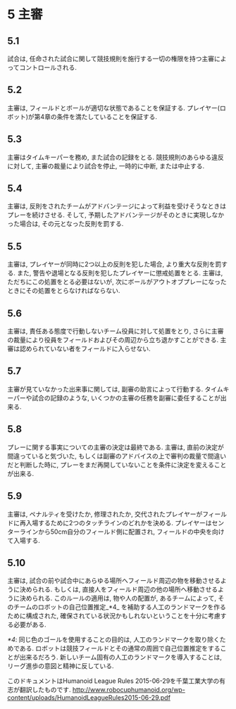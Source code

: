 # 5 主審

## 5.1
試合は, 任命された試合に関して競技規則を施行する一切の権限を持つ主審によってコントロールされる.

## 5.2
主審は, フィールドとボールが適切な状態であることを保証する. プレイヤー(ロボット)が第4章の条件を満たしていることを保証する.

## 5.3
主審はタイムキーパーを務め, また試合の記録をとる. 競技規則のあらゆる違反に対して, 主審の裁量により試合を停止, 一時的に中断, または中止する.

## 5.4
主審は, 反則をされたチームがアドバンテージによって利益を受けそうなときはプレーを続けさせる. そして, 予期したアドバンテージがそのときに実現しなかった場合は, その元となった反則を罰する.

## 5.5
主審は, プレイヤーが同時に2つ以上の反則を犯した場合, より重大な反則を罰する. また, 警告や退場となる反則を犯したプレイヤーに懲戒処置をとる. 主審は, ただちにこの処置をとる必要はないが, 次にボールがアウトオブプレーになったときにその処置をとらなければならない.

## 5.6
主審は, 責任ある態度で行動しないチーム役員に対して処置をとり, さらに主審の裁量により役員をフィールドおよびその周辺から立ち退かすことができる. 主審は認められていない者をフィールドに入らせない.

## 5.7
主審が見ていなかった出来事に関しては, 副審の助言によって行動する. タイムキーパーや試合の記録のような, いくつかの主審の任務を副審に委任することが出来る.

## 5.8
プレーに関する事実についての主審の決定は最終である. 主審は, 直前の決定が間違っていると気づいた, もしくは副審のアドバイスの上で審判の裁量で間違いだと判断した時に, プレーをまだ再開していないことを条件に決定を変えることが出来る.

## 5.9
主審は, ペナルティを受けたか, 修理されたか, 交代されたプレイヤーがフィールドに再入場するために2つのタッチラインのどれかを決める. プレイヤーはセンターラインから50cm自分のフィールド側に配置され, フィールドの中央を向けて入場する.

## 5.10
主審は, 試合の前や試合中にあらゆる場所へフィールド周辺の物を移動させるように決められる.
もしくは, 直接人をフィールド周辺の他の場所へ移動させるように決められる. このルールの適用は, 物や人の配置が, あるチームによって, そのチームのロボットの自己位置推定_*4_ を補助する人工のランドマークを作るために構成された, 確保されている状況かもしれないということを十分に考慮する必要がある.

_*4_: 同じ色のゴールを使用することの目的は, 人工のランドマークを取り除くためである. ロボットは競技フィールドとその通常の周囲で自己位置推定をすることが出来るだろう. 新しいチーム固有の人工のランドマークを導入することは, リーグ進歩の意図と精神に反している.

このドキュメントはHumanoid League Rules 2015-06-29を千葉工業大学の有志が翻訳したものです.
<http://www.robocuphumanoid.org/wp-content/uploads/HumanoidLeagueRules2015-06-29.pdf>
